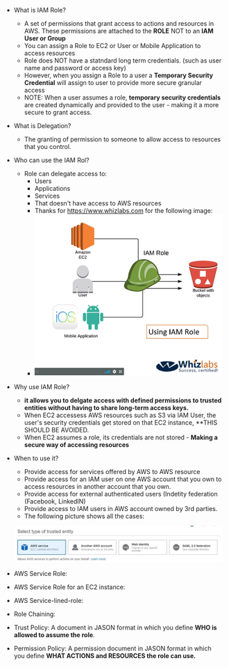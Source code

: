 * What is IAM Role?
  - A set of permissions that grant access to actions and resources in AWS. These permissions are attached to the **ROLE** NOT to an **IAM    User or Group**
  - You can assign a Role to EC2 or User or Mobile Application to access resources 
  - Role does NOT have a statndard long term credentials. (such as user name and password or access key)
  - However, when you assign a Role to a user a **Temporary Security Credential** will assign to user to provide more secure granular access
  - NOTE: When a user assumes a role, **temporary security credentials** are created dynamically and provided to the user - making it a more secure to grant access.

* What is Delegation?
  - The granting of permission to someone to allow access to resources that you control.
  
* Who can use the IAM Rol? 
  - Role can delegate access to:
    - Users
    - Applications
    - Services 
    - That doesn't have access to AWS resources 
    - Thanks for https://www.whizlabs.com for the following image:     
    - ![Roles.PNG](/Roles.PNG)
 
* Why use IAM Role?
  - **it allows you to delgate access with defined permissions to trusted entities without having to share long-term access keys.**
  - When EC2 accessess AWS resources such as S3 via IAM User, the user's security credentials get stored on that EC2 instance, **THIS SHOULD BE AVOIDED. 
  - When EC2 assumes a role, its credentials are not stored - **Making a secure way of accessing resources**
   
* When to use it?
  - Provide access for services offered by AWS to AWS resource
  - Provide access for an IAM user on one AWS account that you own to access resources in another account that you own.
  - Provide access for external authenticated users (Indetity federation (Facebook, LinkedIN)
  - Provide access to IAM users in AWS account owned by 3rd parties. 
  - The following picture shows all the cases:
  
  ![Roles2.PNG](/Roles2.PNG)

* AWS Service Role:

* AWS Service Role for an EC2 instance:

* AWS Service-lined-role:

* Role Chaining:

* Trust Policy: A document in JASON format in which you define **WHO is allowed to assume the role**. 

* Permission Policy: A permission document in JASON format in which you define **WHAT ACTIONS and RESOURCES the role can use.** 

